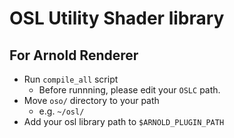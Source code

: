 # OSL Utility Shader library

## For Arnold Renderer

- Run `compile_all` script
  - Before runnning, please edit your `OSLC` path.
- Move `oso/` directory to your path
  - e.g. `~/osl/`
- Add your osl library path to `$ARNOLD_PLUGIN_PATH`
